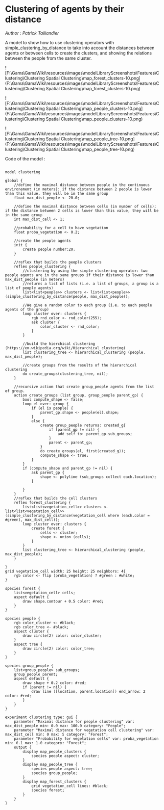 [//]: # (keyword|operator_is)
[//]: # (keyword|operator_polyline)
[//]: # (keyword|operator_simple_clustering_by_distance)
[//]: # (keyword|operator_rnd_color)
[//]: # (keyword|operator_hierarchical_clustering)
[//]: # (keyword|operator_union)
[//]: # (keyword|type_species)
[//]: # (keyword|concept_clustering)
[//]: # (keyword|concept_statistic)
[//]: # (keyword|concept_grid)
#  Clustering of agents by their distance 


_Author :  Patrick Taillandier_

A model to show how to use clustering operators with simple_clustering_by_distance to take into account the distances between agents or between cells to create the clusters,  and showing the relations between the people from the same cluster. 


![F:\Gama\GamaWiki\resources\images\modelLibraryScreenshots\Features\Clustering\Clustering Spatial Clustering\map_forest_clusters-10.png](F:\Gama\GamaWiki\resources\images\modelLibraryScreenshots\Features\Clustering\Clustering Spatial Clustering\map_forest_clusters-10.png)

![F:\Gama\GamaWiki\resources\images\modelLibraryScreenshots\Features\Clustering\Clustering Spatial Clustering\map_people_clusters-10.png](F:\Gama\GamaWiki\resources\images\modelLibraryScreenshots\Features\Clustering\Clustering Spatial Clustering\map_people_clusters-10.png)

![F:\Gama\GamaWiki\resources\images\modelLibraryScreenshots\Features\Clustering\Clustering Spatial Clustering\map_people_tree-10.png](F:\Gama\GamaWiki\resources\images\modelLibraryScreenshots\Features\Clustering\Clustering Spatial Clustering\map_people_tree-10.png)

Code of the model : 

```

model clustering

global {
	//define the maximal distance between people in the continuous environement (in meters): if the distance between 2 people is lower than this value, they will be in the same group
	float max_dist_people <- 20.0;
	
	//define the maximal distance between cells (in number of cells): if the distance between 2 cells is lower than this value, they will be in the same group
	int max_dist_cell <- 1;
	
	//probability for a cell to have vegetation
	float proba_vegetation <- 0.2;
	
	//create the people agents
	init {
		create people number:20; 
    }
    
    //reflex that builds the people clusters
    reflex people_clustering {
    	//clustering by using the simple clustering operator: two people agents are in the same groups if their distance is lower than max_dist_people (in meters)
    	//returns a list of lists (i.e. a list of groups, a group is a list of people agents)
    	list<list<people>> clusters <- list<list<people>>(simple_clustering_by_distance(people, max_dist_people));
        
        //We give a random color to each group (i.e. to each people agents of the group)
        loop cluster over: clusters {
        	rgb rnd_color <- rnd_color(255);
        	ask cluster {
        		color_cluster <- rnd_color;
        	}
        }
        
        //build the hierchical clustering (https://en.wikipedia.org/wiki/Hierarchical_clustering)
        list clustering_tree <- hierarchical_clustering (people, max_dist_people);
        
        //create groups from the results of the hierarchical clustering
        do create_groups(clustering_tree, nil);
    }
    
    //recursive action that create group_people agents from the list of group.
    action create_groups (list group, group_people parent_gp) {
    	bool compute_shape <- false;
    	loop el over: group {
    		if (el is people) {
    			parent_gp.shape <- people(el).shape;
    		}
    		else {
    			create group_people returns: created_g{
    				if (parent_gp != nil) {
    					add self to: parent_gp.sub_groups;
    				}
    				parent <- parent_gp;
    			}
    			do create_groups(el, first(created_g));
    			compute_shape <- true;
    		}
    	}
    	if (compute_shape and parent_gp != nil) {
    		ask parent_gp {
    			shape <- polyline (sub_groups collect each.location);
    		}
    		
    	}
    }
    //reflex that builds the cell clusters
    reflex forest_clustering {
    	list<list<vegetation_cell>> clusters <- list<list<vegetation_cell>>(simple_clustering_by_distance(vegetation_cell where (each.color = #green), max_dist_cell));
        loop cluster over: clusters {
        	create forest {
        		cells <- cluster;
        		shape <- union (cells);
        	}
        }
        list clustering_tree <- hierarchical_clustering (people, max_dist_people);
    }
    
}
grid vegetation_cell width: 25 height: 25 neighbors: 4{
	rgb color <- flip (proba_vegetation) ? #green : #white;
}

species forest {
	list<vegetation_cell> cells;
	aspect default {
		draw shape.contour + 0.5 color: #red;
	}
}

species people {
	rgb color_cluster <- #black;
	rgb color_tree <- #black;
	aspect cluster {
		draw circle(2) color: color_cluster;
	}
	aspect tree {
		draw circle(2) color: color_tree;
	}
}

species group_people {
	list<group_people> sub_groups;
	group_people parent;
	aspect default {
		draw shape + 0.2 color: #red;
		if (parent != nil) {
			draw line ([location, parent.location]) end_arrow: 2 color: #red;
		}
	}
}

experiment clustering type: gui {
	parameter "Maximal distance for people clustering" var: max_dist_people min: 0.0 max: 100.0 category: "People";
	parameter "Maximal distance for vegetation cell clustering" var: max_dist_cell min: 0 max: 5 category: "Forest";
	parameter "Probability for vegetation cells" var: proba_vegetation min: 0.1 max: 1.0 category: "Forest";
	output {
		display map_people_clusters {
			species people aspect: cluster;
		}
		display map_people_tree {
			species people aspect: tree;
			species group_people;
		}
		display map_forest_clusters {
			grid vegetation_cell lines: #black;
			species forest;
		}
	}
}
```
